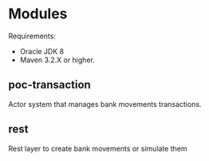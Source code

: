 
Modules
=======

Requirements:
  - Oracle JDK 8
  - Maven 3.2.X or higher.

poc-transaction
-----------------------------

Actor system that manages bank movements transactions.

rest
--------------------------

Rest layer to create bank movements or simulate them

